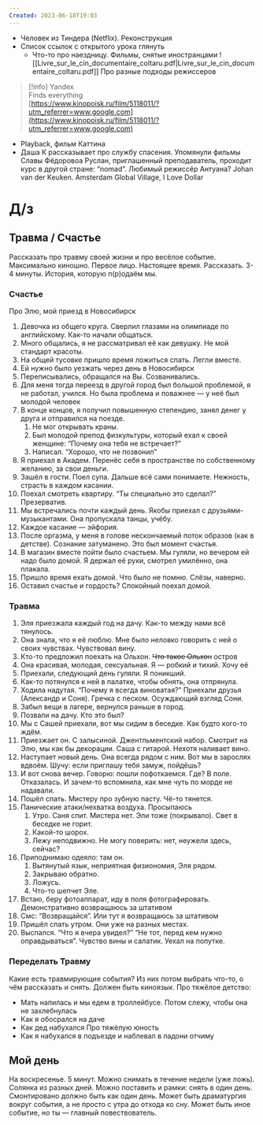 ```yaml
---
Created: 2023-06-18T19:03
---
```

- Человек из Тиндера (Netflix). Реконструкция
- Список ссылок с открытого урока глянуть
    - Что-то про наездницу. Фильмы, снятые иностранцами
![[Livre_sur_le_cin_documentaire_coltaru.pdf|Livre_sur_le_cin_documentaire_coltaru.pdf]]
Про разные подходы режиссеров

> [!info] Yandex  
> Finds everything  
> [https://www.kinopoisk.ru/film/5118011/?utm_referrer=www.google.com](https://www.kinopoisk.ru/film/5118011/?utm_referrer=www.google.com)  
- Playback, фильм Каттина
- Даша К рассказывает про службу спасения. Упомянули фильмы Славы Фёдоровоа
Руслан, приглашенный преподаватель, проходит курс в другой стране: “nomad”.
Любимый режиссёр Антуана? Johan van der Keuken. Amsterdam Global Village, I Love Dollar
# Д/з
## Травма / Счастье
Рассказать про травму своей жизни и про весёлое событие. Максимально киношно. Первое лицо. Настоящее время. Рассказать. 3-4 минуты. История, которую п(р)одаём мы.
### Счастье
Про Элю, мой приезд в Новосибирск
1. Девочка из общего круга. Сверлил глазами на олимпиаде по английскому. Как-то начали общаться.
2. Много общались, я не рассматривал её как девушку. Не мой стандарт красоты.
3. На общей тусовке пришло время ложиться спать. Легли вместе.
4. Ей нужно было уезжать через день в Новосибирск
5. Переписывались, обращался на Вы. Созванивались.
6. Для меня тогда переезд в другой город был большой проблемой, я не работал, учился. Но была проблема и поважнее — у неё был молодой человек
7. В конце концов, я получил повышенную степендию, занял денег у друга и отправился на поезде.
    1. Не мог открывать краны.
    2. Был молодой препод физкультуры, который ехал к своей женщине: “Почему она тебя не встречает?”
    3. Написал. “Хорошо, что не позвонил”
8. Я приехал в Академ. Перенёс себя в пространстве по собственному желанию, за свои деньги.
9. Зашёл в гости. Поел супа. Дальше всё сами понимаете. Нежность, страсть в каждом касании.
10. Поехал смотреть квартиру. “Ты специально это сделал?” Презерватив.
11. Мы встречались почти каждый день. Якобы приехал с друзьями-музыкантами. Она пропускала танцы, учёбу.
12. Каждое касание — эйфория.
13. После оргазма, у меня в голове нескончаемый поток образов (как в детстве). Сознание затуманено. Это был момент счастья.
14. В магазин вместе пойти было счастьем. Мы гуляли, но вечером ей надо было домой. Я держал её руки, смотрел умилённо, она плакала.
15. Пришло время ехать домой. Что было не помню. Слёзы, наверно.
16. Оставил счастье и гордость? Спокойный поехал домой.
### Травма
1. Эля приезжала каждый год на дачу. Как-то между нами всё тянулось.
2. Она знала, что я её люблю. Мне было неловко говорить с ней о своих чувствах. Чувствовал вину.
3. Кто-то предложил поехать на Ольхон. ~~Что такое Ольхон~~ остров
4. Она красивая, молодая, сексуальная. Я — робкий и тихий. Хочу её
5. Приехали, следующий день гуляли. Я поникший.
6. Как-то потянулся к ней в палатке, чтобы обнять, она отпрянула.
7. Ходила надутая. “Почему я всегда виноватая?” Приехали друзья (Александр и Соня). Гречка с песком. Осуждающий взгляд Сони.
8. Забыл вещи в лагере, вернулся раньше в город.
9. Позвали на дачу. Кто это был?
10. Мы с Сашей приехали, вот мы сидим в беседке. Как будто кого-то ждём.
11. Приезжает он. С залысиной. Джентльментский набор. Смотрит на Элю, мы как бы декорации. Саша с гитарой. Нехотя наливает вино.
12. Наступает новый день. Она всегда рядом с ним. Вот мы в зарослях вдвоём. Шучу: если приглашу тебя замуж, пойдёшь?
13. И вот снова вечер. Говорю: пошли пофоткаемся. Где? В поле. Отказалась. И зачем-то вспомнила, как мне чуть по морде не надавали.
14. Пошёл спать. Мистеру про зубную пасту. Чё-то тянется.
15. Панические атаки/нехватка воздуха. Просыпаюсь
    1. Утро. Саня спит. Мистера нет. Эли тоже (покрывало). Свет в беседке не горит.
    2. Какой-то шорох.
    3. Лежу неподвижно. Не могу поверить: нет, неужели здесь, сейчас?
16. Приподнимаю одеяло: там он.
    1. Вытянутый язык, неприятная физиономия, Эля рядом.
    2. Закрываю обратно.
    3. Ложусь.
    4. Что-то шепчет Эле.
17. Встаю, беру фотоаппарат, иду в поля фотографировать. Демонстративно возвращаюсь за штативом
18. Смс: “Возвращайся”. Или тут я возвращаюсь за штативом
19. Пришёл спать утром. Они уже на разных местах.
20. Выспался. “Что я вчера увидел?” “Не тот, перед кем нужно оправдываться”. Чувство вины и салатик. Уехал на попутке.
### Переделать Травму
Какие есть травмирующие события? Из них потом выбрать что-то, о чём рассказать и снять. Должен быть киноязык.
Про тяжёлое детство:
- Мать напилась и мы едем в троллейбусе. Потом слежу, чтобы она не захлебнулась
- Как я обосрался на даче
- Как дед набухался
Про тяжёлую юность
- Как я набухался в подъезде и наблевал в ладони отчиму
## Мой день
На воскресенье. 5 минут. Можно снимать в течение недели (уже ложь). Солянка из разных дней. Можно поставить и рамки: снять в один день. Смонтировано должно быть как один день.
Может быть драматургия вокруг события, а не просто с утра до отхода ко сну. Может быть иное событие, но ты — главный повествователь.
